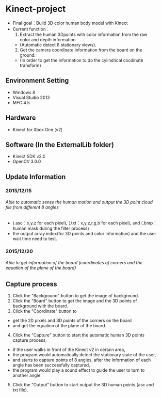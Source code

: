 # Kinect-project
- Final goal：Build 3D color human body model with Kinect
- Current function：
  1. Extract the human 3Dpoints with color information from the raw color and depth information 
    - (Automatic detect 8 stationary views).
  2. Get the camera coordinate information from the board on the ground. 
    - (In order to get the information to do the cylindrical coodinate transform)

## Environment Setting
- Windows 8
- Visual Studio 2013
- MFC 4.5


## Hardware 
- Kinect for Xbox One (v2)

## Software (In the ExternalLib folder)
- Kinect SDK v2.0
- OpenCV 3.0.0

## Update Information
### 2015/12/15 
###### Able to automatic sense the human motion and output the 3D point cloud file from different 8 angles
- (.asc：x,y,z for each pixel), (.txt：x,y,z,r,g,b for each pixel), and (.bmp：human mask during the filter process)
- the output array index(for 3D points and color information) and the user wait time need to test.

### 2015/12/20
###### Able to get information of the board (coordinates of corners and the equation of the plane of the board)

## Capture process
1. Click the "Background" button to get the image of background.
2. Click the "Board" button to get the image and the 3D points of background with the board.
3. Click the "Coordinate" button to 
  - get the 2D pixels and 3D points of the corners on the board 
  - and get the equation of the plane of the board.
4. Click the "Capture" button to start the automatic human 3D points capture process, 
  - if the user walks in front of the Kinect v2 in certain area, 
  - the program would automatically detect the stationary state of the user, 
  - and starts to capture points of 8 angles, after the information of each angle has been successfully captured, 
  - the program would play a sound effect to guide the user to turn to another angle.
5. Click the "Output" button to start output the 3D human points (asc and txt file).

